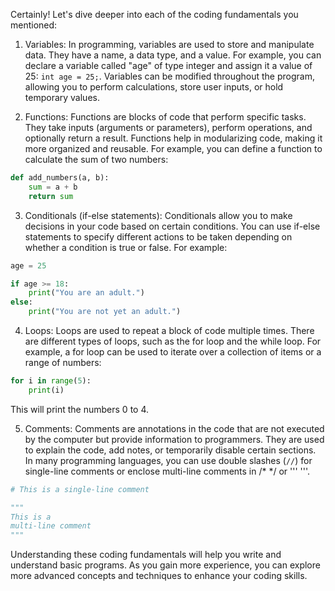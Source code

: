 Certainly! Let's dive deeper into each of the coding fundamentals you mentioned:

1. Variables: In programming, variables are used to store and manipulate data. They have a name, a data type, and a value. For example, you can declare a variable called "age" of type integer and assign it a value of 25: `int age = 25;`. Variables can be modified throughout the program, allowing you to perform calculations, store user inputs, or hold temporary values.

2. Functions: Functions are blocks of code that perform specific tasks. They take inputs (arguments or parameters), perform operations, and optionally return a result. Functions help in modularizing code, making it more organized and reusable. For example, you can define a function to calculate the sum of two numbers:

```python
def add_numbers(a, b):
    sum = a + b
    return sum
```

3. Conditionals (if-else statements): Conditionals allow you to make decisions in your code based on certain conditions. You can use if-else statements to specify different actions to be taken depending on whether a condition is true or false. For example:

```python
age = 25

if age >= 18:
    print("You are an adult.")
else:
    print("You are not yet an adult.")
```

4. Loops: Loops are used to repeat a block of code multiple times. There are different types of loops, such as the for loop and the while loop. For example, a for loop can be used to iterate over a collection of items or a range of numbers:

```python
for i in range(5):
    print(i)
```

This will print the numbers 0 to 4.

5. Comments: Comments are annotations in the code that are not executed by the computer but provide information to programmers. They are used to explain the code, add notes, or temporarily disable certain sections. In many programming languages, you can use double slashes (`//`) for single-line comments or enclose multi-line comments in /* */ or ''' '''.

```python
# This is a single-line comment
```

```python
"""
This is a
multi-line comment
"""
```

Understanding these coding fundamentals will help you write and understand basic programs. As you gain more experience, you can explore more advanced concepts and techniques to enhance your coding skills.